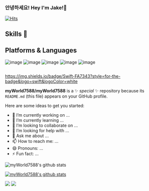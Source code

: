 ### 안녕하세요! Hey I'm Jake!👋
[![Hits](https://hits.seeyoufarm.com/api/count/incr/badge.svg?url=https%3A%2F%2Fgithub.com%2FmyWorld7588&count_bg=%2379C83D&title_bg=%23555555&icon=&icon_color=%23E7E7E7&title=hits&edge_flat=false)](https://hits.seeyoufarm.com)


## Skills 💪
## Platforms & Languages
![image](https://img.shields.io/badge/Swift-000000?style=for-the-badge&logo=swift&logoColor=FA7343) ![image](https://img.shields.io/badge/JavaScript-000000?style=for-the-badge&logo=javascript&logoColor=F7DF1E) ![image](https://img.shields.io/badge/iOS-000000?style=for-the-badge&logo=ios&logoColor=white) ![image](https://img.shields.io/badge/Xcode-000000?style=for-the-badge&logo=Xcode&logoColor=blue) ![image](https://img.shields.io/badge/mac%20os-000000?style=for-the-badge&logo=apple&logoColor=white) 


##

https://img.shields.io/badge/Swift-FA7343?style=for-the-badge&logo=swift&logoColor=white




**myWorld7588/myWorld7588** is a ✨ _special_ ✨ repository because its `README.md` (this file) appears on your GitHub profile.

Here are some ideas to get you started:

- 🔭 I’m currently working on ...
- 🌱 I’m currently learning ...
- 👯 I’m looking to collaborate on ...
- 🤔 I’m looking for help with ...
- 💬 Ask me about ...
- 📫 How to reach me: ...
- 😄 Pronouns: ...
- ⚡ Fun fact: ...

![myWorld7588's github stats](https://github-readme-stats.vercel.app/api?username=myWorld7588&show_icons=true)

[![myWorld7588's github stats](https://github-readme-stats.vercel.app/api/top-langs/?username=myWorld7588&show_icons=true&hide_border=true&title_color=004386&icon_color=004386&layout=compact)](https://github.com/myWorld7588)

<img src="https://img.shields.io/badge/Swift-F05138?style=for-the-badge&logo=Swift&logoColor=white">
<img src="https://img.shields.io/badge/Python-3776AB?style=for-the-badge&logo=Python&logoColor=white">
